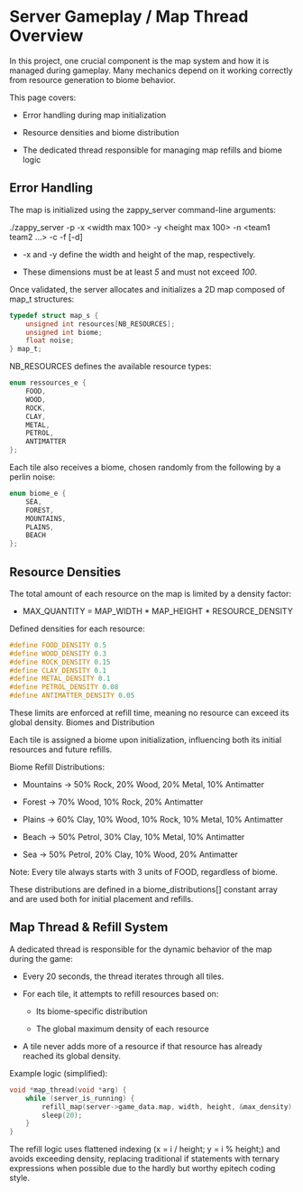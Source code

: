# Server Gameplay / Map Thread Overview

In this project, one crucial component is the map system and how it is managed during gameplay.
Many mechanics depend on it working correctly from resource generation to biome behavior.

This page covers:

 - Error handling during map initialization

- Resource densities and biome distribution

- The dedicated thread responsible for managing map refills and biome logic

## Error Handling

The map is initialized using the zappy_server command-line arguments:

./zappy_server -p <port> -x <width max 100> -y <height max 100> -n <team1 team2 ...> -c <clientsNb> -f <freq> [-d]

 - -x and -y define the width and height of the map, respectively.

 - These dimensions must be at least *5* and must not exceed *100*.

Once validated, the server allocates and initializes a 2D map composed of map_t structures:
```c
typedef struct map_s {
    unsigned int resources[NB_RESOURCES];
    unsigned int biome;
    float noise;
} map_t;
```

NB_RESOURCES defines the available resource types:
```c
enum ressources_e {
    FOOD,
    WOOD,
    ROCK,
    CLAY,
    METAL,
    PETROL,
    ANTIMATTER
};
```

Each tile also receives a biome, chosen randomly from the following by a perlin noise:
```c
enum biome_e {
    SEA,
    FOREST,
    MOUNTAINS,
    PLAINS,
    BEACH
};
```
## Resource Densities

The total amount of each resource on the map is limited by a density factor:

- MAX_QUANTITY = MAP_WIDTH * MAP_HEIGHT * RESOURCE_DENSITY

Defined densities for each resource:
```c
#define FOOD_DENSITY 0.5
#define WOOD_DENSITY 0.3
#define ROCK_DENSITY 0.15
#define CLAY_DENSITY 0.1
#define METAL_DENSITY 0.1
#define PETROL_DENSITY 0.08
#define ANTIMATTER_DENSITY 0.05
```
These limits are enforced at refill time, meaning no resource can exceed its global density.
Biomes and Distribution

Each tile is assigned a biome upon initialization,
influencing both its initial resources and future refills.

Biome Refill Distributions:

- Mountains → 50% Rock, 20% Wood, 20% Metal, 10% Antimatter

- Forest → 70% Wood, 10% Rock, 20% Antimatter

- Plains → 60% Clay, 10% Wood, 10% Rock, 10% Metal, 10% Antimatter

- Beach → 50% Petrol, 30% Clay, 10% Metal, 10% Antimatter

- Sea → 50% Petrol, 20% Clay, 10% Wood, 20% Antimatter

Note: Every tile always starts with 3 units of FOOD, regardless of biome.

These distributions are defined in a biome_distributions[] constant array and are used both for initial placement and refills.

## Map Thread & Refill System

A dedicated thread is responsible for the dynamic behavior of the map during the game:

- Every 20 seconds, the thread iterates through all tiles.

- For each tile, it attempts to refill resources based on:

    - Its biome-specific distribution

    - The global maximum density of each resource

- A tile never adds more of a resource if that resource has already reached its global density.

Example logic (simplified):
```c
void *map_thread(void *arg) {
    while (server_is_running) {
        refill_map(server->game_data.map, width, height, &max_density);
        sleep(20);
    }
}
```
The refill logic uses flattened indexing
(x = i / height; y = i % height;) and avoids exceeding density,
replacing traditional if statements with ternary expressions when possible
due to the hardly but worthy epitech coding style.